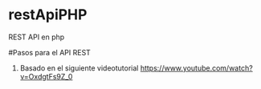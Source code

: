 # restApiPHP
REST API en php

#Pasos para el API REST
1. Basado en el siguiente videotutorial https://www.youtube.com/watch?v=OxdgtFs9Z_0
